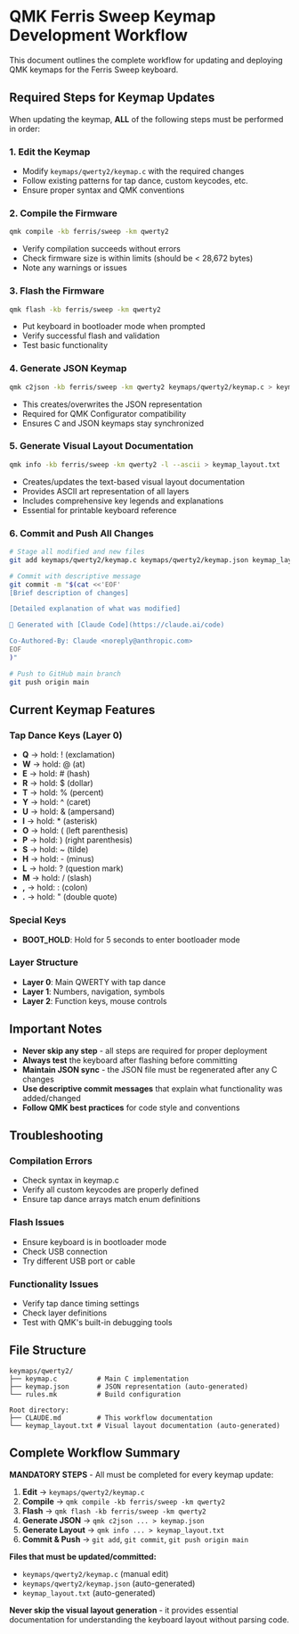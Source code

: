 # QMK Ferris Sweep Keymap Development Workflow

This document outlines the complete workflow for updating and deploying QMK keymaps for the Ferris Sweep keyboard.

## Required Steps for Keymap Updates

When updating the keymap, **ALL** of the following steps must be performed in order:

### 1. Edit the Keymap
- Modify `keymaps/qwerty2/keymap.c` with the required changes
- Follow existing patterns for tap dance, custom keycodes, etc.
- Ensure proper syntax and QMK conventions

### 2. Compile the Firmware
```bash
qmk compile -kb ferris/sweep -km qwerty2
```
- Verify compilation succeeds without errors
- Check firmware size is within limits (should be < 28,672 bytes)
- Note any warnings or issues

### 3. Flash the Firmware
```bash
qmk flash -kb ferris/sweep -km qwerty2
```
- Put keyboard in bootloader mode when prompted
- Verify successful flash and validation
- Test basic functionality

### 4. Generate JSON Keymap
```bash
qmk c2json -kb ferris/sweep -km qwerty2 keymaps/qwerty2/keymap.c > keymaps/qwerty2/keymap.json
```
- This creates/overwrites the JSON representation
- Required for QMK Configurator compatibility
- Ensures C and JSON keymaps stay synchronized

### 5. Generate Visual Layout Documentation
```bash
qmk info -kb ferris/sweep -km qwerty2 -l --ascii > keymap_layout.txt
```
- Creates/updates the text-based visual layout documentation
- Provides ASCII art representation of all layers
- Includes comprehensive key legends and explanations
- Essential for printable keyboard reference

### 6. Commit and Push All Changes
```bash
# Stage all modified and new files
git add keymaps/qwerty2/keymap.c keymaps/qwerty2/keymap.json keymap_layout.txt

# Commit with descriptive message
git commit -m "$(cat <<'EOF'
[Brief description of changes]

[Detailed explanation of what was modified]

🤖 Generated with [Claude Code](https://claude.ai/code)

Co-Authored-By: Claude <noreply@anthropic.com>
EOF
)"

# Push to GitHub main branch
git push origin main
```

## Current Keymap Features

### Tap Dance Keys (Layer 0)
- **Q** → hold: ! (exclamation)
- **W** → hold: @ (at)
- **E** → hold: # (hash)
- **R** → hold: $ (dollar)
- **T** → hold: % (percent)
- **Y** → hold: ^ (caret)
- **U** → hold: & (ampersand)
- **I** → hold: * (asterisk)
- **O** → hold: ( (left parenthesis)
- **P** → hold: ) (right parenthesis)
- **S** → hold: ~ (tilde)
- **H** → hold: - (minus)
- **L** → hold: ? (question mark)
- **M** → hold: / (slash)
- **,** → hold: : (colon)
- **.** → hold: " (double quote)

### Special Keys
- **BOOT_HOLD**: Hold for 5 seconds to enter bootloader mode

### Layer Structure
- **Layer 0**: Main QWERTY with tap dance
- **Layer 1**: Numbers, navigation, symbols
- **Layer 2**: Function keys, mouse controls

## Important Notes

- **Never skip any step** - all steps are required for proper deployment
- **Always test** the keyboard after flashing before committing
- **Maintain JSON sync** - the JSON file must be regenerated after any C changes
- **Use descriptive commit messages** that explain what functionality was added/changed
- **Follow QMK best practices** for code style and conventions

## Troubleshooting

### Compilation Errors
- Check syntax in keymap.c
- Verify all custom keycodes are properly defined
- Ensure tap dance arrays match enum definitions

### Flash Issues
- Ensure keyboard is in bootloader mode
- Check USB connection
- Try different USB port or cable

### Functionality Issues
- Verify tap dance timing settings
- Check layer definitions
- Test with QMK's built-in debugging tools

## File Structure
```
keymaps/qwerty2/
├── keymap.c          # Main C implementation
├── keymap.json       # JSON representation (auto-generated)
└── rules.mk          # Build configuration

Root directory:
├── CLAUDE.md         # This workflow documentation
└── keymap_layout.txt # Visual layout documentation (auto-generated)
```

## Complete Workflow Summary

**MANDATORY STEPS** - All must be completed for every keymap update:

1. **Edit** → `keymaps/qwerty2/keymap.c`
2. **Compile** → `qmk compile -kb ferris/sweep -km qwerty2`
3. **Flash** → `qmk flash -kb ferris/sweep -km qwerty2`
4. **Generate JSON** → `qmk c2json ... > keymap.json`
5. **Generate Layout** → `qmk info ... > keymap_layout.txt`
6. **Commit & Push** → `git add`, `git commit`, `git push origin main`

**Files that must be updated/committed:**
- `keymaps/qwerty2/keymap.c` (manual edit)
- `keymaps/qwerty2/keymap.json` (auto-generated)
- `keymap_layout.txt` (auto-generated)

**Never skip the visual layout generation** - it provides essential documentation for understanding the keyboard layout without parsing code.